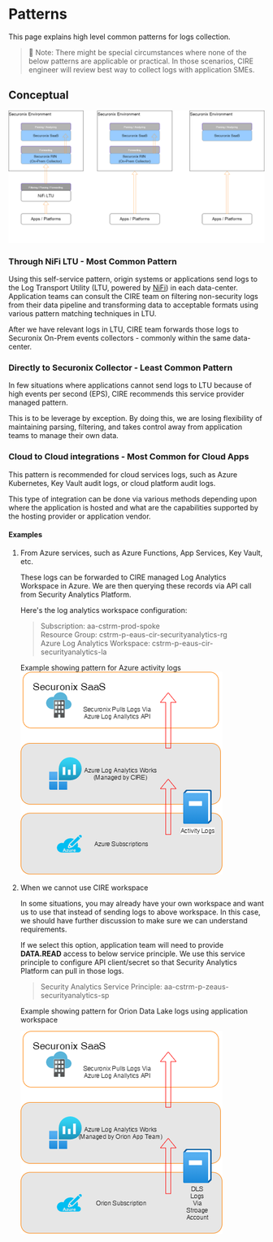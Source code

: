 # Patterns

This page explains high level common patterns for logs collection.  

> 📝 Note:
    There might be special circumstances where none of the below patterns are applicable or practical. In those scenarios, CIRE engineer will review best way to collect logs with application SMEs.

## Conceptual

![High Level Conceptual Pattern](../img/cire-sa-pattern-conceptual.drawio.png)

### Through NiFi LTU - Most Common Pattern

Using this self-service pattern, origin systems or applications send logs to the Log Transport Utility (LTU, powered by [NiFi](https://nifi.apache.org/)) in each data-center. Application teams can consult the CIRE team on filtering non-security logs from their data pipeline and transforming data to acceptable formats using various pattern matching techniques in LTU.  

After we have relevant logs in LTU, CIRE team forwards those logs to Securonix On-Prem events collectors - commonly within the same data-center.

### Directly to Securonix Collector - Least Common Pattern

In few situations where applications cannot send logs to LTU because of high events per second (EPS), CIRE recommends this service provider managed pattern.  

This is to be leverage by exception. By doing this, we are losing flexibility of maintaining parsing, filtering, and takes control away from application teams to manage their own data.  

### Cloud to Cloud integrations - Most Common for Cloud Apps

This pattern is recommended for cloud services logs, such as Azure Kubernetes, Key Vault audit logs, or cloud platform audit logs.  

This type of integration can be done via various methods depending upon where the application is hosted and what are the capabilities supported by the hosting provider or application vendor.

#### Examples

1. From Azure services, such as Azure Functions, App Services, Key Vault, etc.

    These logs can be forwarded to CIRE managed Log Analytics Workspace in Azure. We are then querying these records via API call from Security Analytics Platform.

    Here's the log analytics workspace configuration:

    > Subscription: aa-cstrm-prod-spoke  
    > Resource Group: cstrm-p-eaus-cir-securityanalytics-rg  
    > Azure Log Analytics Workspace: cstrm-p-eaus-cir-securityanalytics-la  

    Example showing pattern for Azure activity logs
    ![Azure Activity Logs Pattern](../img/cire-sa-pattern-azure-activitylogs.drawio.png)

2. When we cannot use CIRE workspace

    In some situations, you may already have your own workspace and want us to use that instead of sending logs to above workspace. In this case, we should have further discussion to make sure we can understand requirements.  

    If we select this option, application team will need to provide **DATA.READ** access to below service principle. We use this service principle to configure API client/secret so that Security Analytics Platform can pull in those logs.

    > Security Analytics Service Principle: aa-cstrm-p-zeaus-securityanalytics-sp  

    Example showing pattern for Orion Data Lake logs using application workspace  

    ![Azure Data Lake Logs](../img/cire-sa-pattern-azure-oriondatalake.drawio.png)
